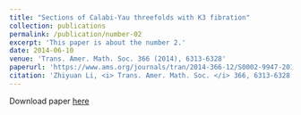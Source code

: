 ```yaml
---
title: "Sections of Calabi-Yau threefolds with K3 fibration"
collection: publications
permalink: /publication/number-02
excerpt: 'This paper is about the number 2.'
date: 2014-06-10
venue: 'Trans. Amer. Math. Soc. 366 (2014), 6313-6328'
paperurl: 'https://www.ams.org/journals/tran/2014-366-12/S0002-9947-2014-06002-9/'
citation: 'Zhiyuan Li, <i> Trans. Amer. Math. Soc. </i> 366, 6313-6328 (2014).'
---
```


Download paper [here](https://www.ams.org/journals/tran/2014-366-12/S0002-9947-2014-06002-9/)

